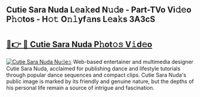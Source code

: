 ## Cutie Sara Nuda L𝚎a𝚔ed N𝚞𝚍e - Part-TVo Vi𝚍𝚎o P𝚑𝚘tos - H𝚘𝚝 O𝚗𝚕yf𝚊ns L𝚎a𝚔s 3A3cS

# <h2><a href="http://kfe8vp.oniu.top/?m=Cutie+Sara+Nuda">🔗👉 🔴 Cutie Sara Nuda P𝚑ot𝚘𝚜 V𝚒d𝚎o</a></h2>

[![Cutie Sara Nuda Nu𝚍e𝚜](https://i.imgur.com/0qMVB7G.gif)](http://kfe8vp.oniu.top/?m=Cutie+Sara+Nuda)
Web-based entertainer and multimedia designer Cutie Sara Nuda, acclaimed for publishing dance and lifestyle tutorials through popular dance sequences and compact clips. Cutie Sara Nuda's public image is marked by its friendly and genuine nature, but the depths of his personal life remain a source of intrigue and fascination.  
